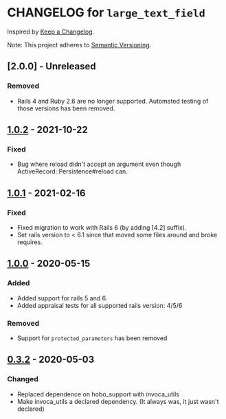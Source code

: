 # CHANGELOG for `large_text_field`

Inspired by [Keep a Changelog](https://keepachangelog.com/en/1.0.0/).

Note: This project adheres to [Semantic Versioning](https://semver.org/spec/v2.0.0.html).

## [2.0.0] - Unreleased
### Removed
- Rails 4 and Ruby 2.6 are no longer supported. Automated testing of those versions has been removed.

## [1.0.2] - 2021-10-22
### Fixed
- Bug where reload didn't accept an argument even though ActiveRecord::Persistence#reload can.

## [1.0.1] - 2021-02-16
### Fixed
- Fixed migration to work with Rails 6 (by adding [4.2] suffix).
- Set rails version to < 6.1 since that moved some files around and broke requires.

## [1.0.0] - 2020-05-15
### Added
- Added support for rails 5 and 6.
- Added appraisal tests for all supported rails version: 4/5/6

### Removed
- Support for `protected_parameters` has been removed

## [0.3.2] - 2020-05-03
### Changed
- Replaced dependence on hobo_support with invoca_utils
- Make invoca_utils a declared dependency. (It always was, it just wasn't declared)


[1.0.2]: https://github.com/Invoca/large_text_field/compare/v1.0.1...v1.0.2
[1.0.1]: https://github.com/Invoca/large_text_field/compare/v1.0.0...v1.0.1
[1.0.0]: https://github.com/Invoca/large_text_field/compare/v0.3.2...v1.0.0
[0.3.2]: https://github.com/Invoca/large_text_field/compare/v0.3.1...v0.3.2
